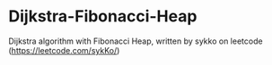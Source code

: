 # Dijkstra-Fibonacci-Heap
Dijkstra algorithm with Fibonacci Heap, written by sykko on leetcode (https://leetcode.com/sykKo/)
